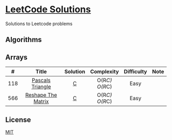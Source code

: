 # [LeetCode Solutions](https://leetcode.com/)
Solutions to Leetcode problems

## Algorithms

## Arrays
|   #   |                                Title                                |                                         Solution                                        |   Complexity   | Difficulty | Note |
|:-----:|:-------------------------------------------------------------------:|:---------------------------------------------------------------------------------------:|:--------------:|:----------:|------|
|  118  | [Pascals Triangle](https://leetcode.com/problems/pascals-triangle/) | [C](https://github.com/redefiningcuriosity/leetcode/blob/main/C/118_Pascals_triangle.c) | O(R*C)<br />O(R*C) |    Easy    |      |
|  566  | [Reshape The Matrix](https://leetcode.com/problems/reshape-the-matrix/) | [C](https://github.com/redefiningcuriosity/leetcode/blob/main/C/566_reshape_the_matrix.c) | O(R*C)<br />O(R*C) |    Easy    |      |



## License
[MIT](https://choosealicense.com/licenses/mit/)

